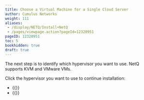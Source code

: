```yaml
---
title: Choose a Virtual Machine for a Single Cloud Server
author: Cumulus Networks
weight: 111
aliases:
 - /display/NETQ/Install+NetQ
 - /pages/viewpage.action?pageId=12320951
pageID: 12320951
toc: 5
bookhidden: true
draft: true
---
```


The next step is to identify which hypervisor you want to use. NetQ supports KVM and VMware VMs.

Click the hypervisor you want to use to continue installation:

- {{<link title="Set Up Your KVM Virtual Machine for a Single Cloud Server" text="Use KVM">}}
- {{<link title="Set Up Your VMware Virtual Machine for a Single Cloud Server" text="Use VMware">}}